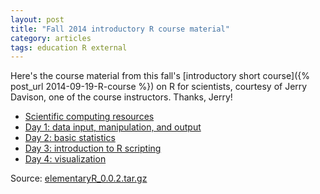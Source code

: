 ```yaml
---
layout: post
title: "Fall 2014 introductory R course material"
category: articles
tags: education R external
---
```


Here's the course material from this fall's [introductory short course]({% post_url 2014-09-19-R-course %}) on R for scientists, courtesy of Jerry Davison, one of the course instructors. Thanks, Jerry!

- [Scientific computing resources](/public/elementaryR/scientificComputingResources.html)
- [Day 1: data input, manipulation, and output](/public/elementaryR/day1.html)
- [Day 2: basic statistics](/public/elementaryR/day2.html)
- [Day 3: introduction to R scripting](/public/elementaryR/day3.html)
- [Day 4: visualization](/public/elementaryR/day4.html)

Source: [elementaryR_0.0.2.tar.gz](/public/elementaryR/elementaryR_0.0.2.tar.gz) 
